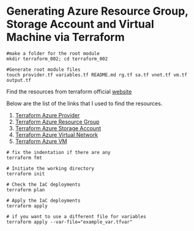 
# Generating Azure Resource Group, Storage Account and Virtual Machine via Terraform

```
#make a folder for the root module
mkdir terraform_002; cd terraform_002

#Generate root module files
touch provider.tf variables.tf README.md rg.tf sa.tf vnet.tf vm.tf output.tf
```

Find the resources from terraform official [website](https://www.terraform.io)

Below are the list of the links that I used to find the resources.

1. [Terraform Azure Provider](https://registry.terraform.io/providers/hashicorp/azurerm/latest/docs)
2. [Terraform Azure Resource Group](https://registry.terraform.io/providers/hashicorp/azurerm/latest/docs/resources/resource_group)
3. [Terraform Azure Storage Account](https://registry.terraform.io/providers/hashicorp/azurerm/latest/docs/resources/storage_account)
4. [Terraform Azure Virtual Network](https://registry.terraform.io/providers/hashicorp/azurerm/latest/docs/resources/virtual_network)
5. [Terraform Azure VM](https://registry.terraform.io/providers/hashicorp/azurerm/latest/docs/resources/virtual_machine)

```
# fix the indentation if there are any
terraform fmt

# Initiate the working directory
terraform init

# Check the IaC deployments
terraform plan

# Apply the IaC deployments
terraform apply

# if you want to use a different file for variables
terraform apply --var-file="example_var.tfvar"

```








